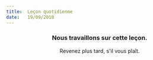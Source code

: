 ```yaml
---
title:  Leçon quotidienne
date:   19/09/2018
---
```


### <center>Nous travaillons sur cette leçon.</center>
<center>Revenez plus tard, s'il vous plaît.</center>